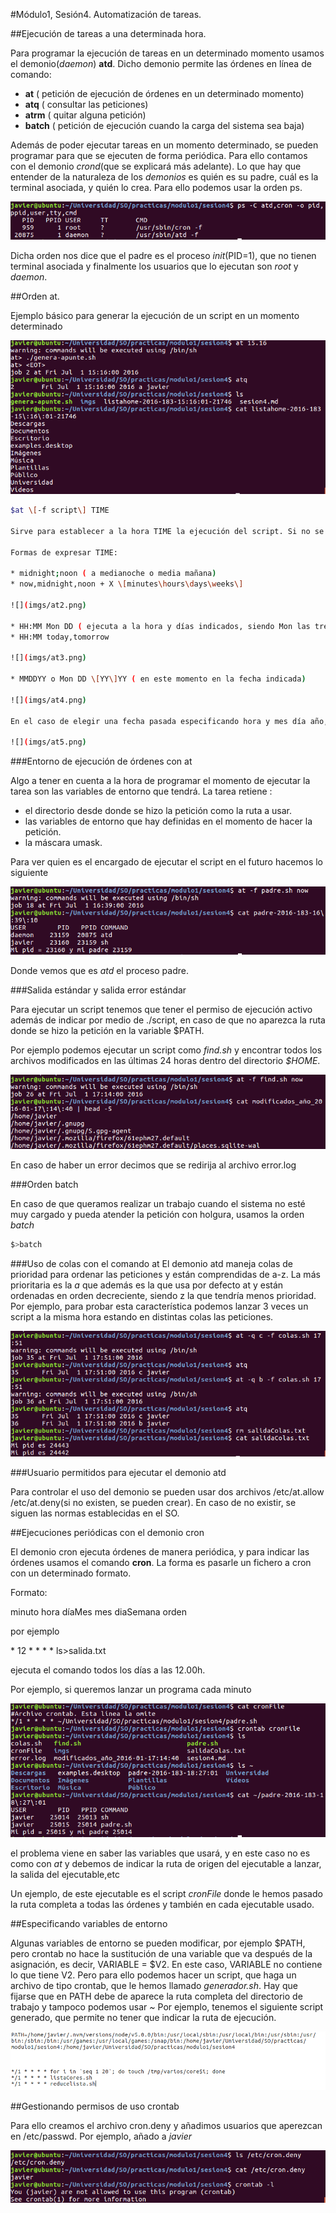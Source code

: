 #Módulo1, Sesión4. Automatización de tareas.

##Ejecución de tareas a una determinada hora.

Para programar la ejecución de tareas en un determinado momento usamos el demonio(*daemon*) **atd**. Dicho demonio permite las órdenes en línea de comando:

* **at** ( petición de ejecución de órdenes en un determinado momento)
* **atq** ( consultar las peticiones)
* **atrm** ( quitar alguna petición)
* **batch** ( petición de ejecución cuando la carga del sistema sea baja)

Además de poder ejecutar tareas en un momento determinado, se pueden programar para que se ejecuten de forma periódica. Para ello contamos con el demonio *crond*(que se explicará más adelante). Lo que hay que entender de la naturaleza de los *demonios* es quién es su padre, cuál es la terminal asociada, y quién lo crea. Para ello podemos usar la orden ps.

![](imgs/daemon.png)

Dicha orden nos dice que el padre es el proceso *init*(PID=1), que no tienen terminal asociada y finalmente los usuarios que lo ejecutan son *root* y *daemon*.

##Orden at.

Ejemplo básico para generar la ejecución de un script en un momento determinado

![](imgs/at.png)

```bash
$at \[-f script\] TIME

Sirve para establecer a la hora TIME la ejecución del script. Si no se aporta un script la entrada será por entrada estándar.

Formas de expresar TIME:

* midnight;noon ( a medianoche o media mañana)
* now,midnight,noon + X \[minutes\hours\days\weeks\]

![](imgs/at2.png)

* HH:MM Mon DD ( ejecuta a la hora y días indicados, siendo Mon las tres primeras letras en inglés del mes y DD el día en números)
* HH:MM today,tomorrow

![](imgs/at3.png)

* MMDDYY o Mon DD \[YY\]YY ( en este momento en la fecha indicada)

![](imgs/at4.png)

En el caso de elegir una fecha pasada especificando hora y mes día año, nos indica que no es posible.

![](imgs/at5.png)

```

###Entorno de ejecución de órdenes con at 

Algo a tener en cuenta a la hora de programar el momento de ejecutar la tarea son las variables de entorno que tendrá. La tarea retiene :

* el directorio desde donde se hizo la petición como la ruta a usar.
* las variables de entorno que hay definidas en el momento de hacer la petición.
* la máscara umask.

Para ver quien es el encargado de ejecutar el script en el futuro hacemos lo siguiente

![](imgs/at6.png)

Donde vemos que es *atd* el proceso padre. 

###Salida estándar y salida error estándar

Para ejecutar un script tenemos que tener el permiso de ejecución activo además de indicar por medio de .\/script, en caso de que no aparezca la ruta donde se hizo la petición en la variable $PATH.

Por ejemplo podemos ejecutar un script como *find.sh* y encontrar todos los archivos modificados en las últimas 24 horas dentro del directorio *$HOME*.

![](imgs/at7.png)

En caso de haber un error decimos que se redirija al archivo error.log

###Orden batch

En caso de que queramos realizar un trabajo cuando el sistema no esté muy cargado y pueda atender la petición con holgura, usamos la orden *batch*

```bash
$>batch
```

###Uso de colas con el comando at
El demonio atd maneja colas de prioridad para ordenar las peticiones y están comprendidas de a-z. La más prioritaria es la *a* que además es la que usa por defecto at y están ordenadas en orden decreciente, siendo z la que tendría menos prioridad. Por ejemplo, para probar esta característica podemos lanzar 3 veces un script a la misma hora estando en distintas colas las peticiones. 

![](imgs/at8.png)

###Usuario permitidos para ejecutar el demonio atd

Para controlar el uso del demonio se pueden usar dos archivos /etc/at.allow /etc/at.deny(si no existen, se pueden crear). En caso de no existir, se siguen las normas establecidas en el SO.

##Ejecuciones periódicas con el demonio cron

El demonio cron ejecuta órdenes de manera periódica, y para indicar las órdenes usamos el comando **cron**. La forma es pasarle un fichero a cron con un determinado formato.

Formato:

minuto hora díaMes mes diaSemana orden

por ejemplo

\* 12 * * * * ls>salida.txt

ejecuta el comando todos los días a las 12.00h.

Por ejemplo, si queremos lanzar un programa cada minuto

![](imgs/cron.png)

el problema viene en saber las variables que usará, y en este caso no es como con *at* y debemos de indicar la ruta de origen del ejecutable a lanzar, la salida del ejecutable,etc

Un ejemplo, de este ejecutable es el script *cronFile* donde le hemos pasado la ruta completa a todas las órdenes y también en cada ejecutable usado.


##Especificando variables de entorno

Algunas variables de entorno se pueden modificar, por ejemplo $PATH, pero crontab no hace la sustitución de una variable que va después de la asignación, es decir, VARIABLE = $V2. En este caso, VARIABLE  no contiene lo que tiene V2. Pero para ello podemos hacer un script, que haga un archivo de tipo crontab, que le hemos llamado *generador.sh*. Hay que fijarse que en PATH debe de aparece la ruta completa del directorio de trabajo y tampoco podemos usar *~* Por ejemplo, tenemos el siguiente script generado, que permite no tener que indicar la ruta de ejecución.

![](imgs/path.png)

##Gestionando permisos de uso crontab

Para ello creamos el archivo cron.deny y añadimos usuarios que aperezcan en /etc/passwd. Por ejemplo, añado a *javier*

![](imgs/deny.png)







